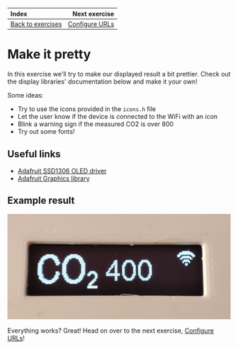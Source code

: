 | Index                                      |                       Next exercise |
| :----------------------------------------- | ----------------------------------: |
| [Back to exercises](../index.md#exercises) | [Configure URLs](configure-urls.md) |

# Make it pretty

In this exercise we'll try to make our displayed result a bit prettier. Check out the display libraries' documentation below and make it your own!

Some ideas:

- Try to use the icons provided in the `icons.h` file
- Let the user know if the device is connected to the WiFi with an icon
- Blink a warning sign if the measured CO2 is over 800
- Try out some fonts!

## Useful links

- [Adafruit SSD1306 OLED driver](https://github.com/adafruit/Adafruit_SSD1306)
- [Adafruit Graphics library](https://learn.adafruit.com/adafruit-gfx-graphics-library)

## Example result

![Result](../assets/make-it-pretty-result.png "Result")

Everything works? Great! Head on over to the next exercise, [Configure URLs](configure-urls.md)!
